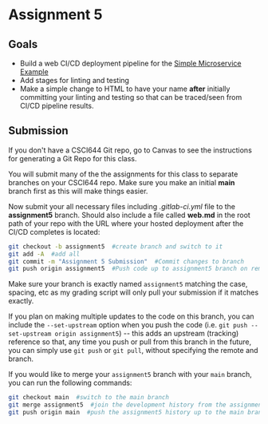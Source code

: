 # Assignment 5

## Goals

* Build a web CI/CD deployment pipeline for the [Simple Microservice Example](https://github.com/CSUChico-CSCI644/simple-microservice-example)
* Add stages for linting and testing
* Make a simple change to HTML to have your name **after** initially committing your linting and testing so that can be traced/seen from CI/CD pipeline results.


## Submission

If you don't have a CSCI644 Git repo, go to Canvas to see the instructions for generating a Git Repo for this class.

You will submit many of the the assignments for this class to separate branches on your CSCI644 repo. Make sure you make an initial **main** branch first as this will make things easier.

Now submit your all necessary files including *.gitlab-ci.yml* file to the **assignment5** branch. Should also include a file called **web.md** in the root path of your repo with the URL where your hosted deployment after the CI/CD completes is located:

```bash
git checkout -b assignment5  #create branch and switch to it
git add -A  #add all
git commit -m "Assignment 5 Submission"  #Commit changes to branch
git push origin assignment5  #Push code up to assignment5 branch on remote
```

Make sure your branch is exactly named `assignment5` matching the case, spacing, etc as my grading script will only pull your submission if it matches exactly.

If you plan on making multiple updates to the code on this branch, you can include the `--set-upstream` option when you push the code (i.e. `git push --set-upstream origin assignment5`) -- this adds an upstream (tracking) reference so that, any time you push or pull from this branch in the future, you can simply use `git push` or `git pull`, without specifying the remote and branch.

If you would like to merge your `assignment5` branch with your `main` branch, you can run the following commands:
```bash
git checkout main  #switch to the main branch
git merge assignment5  #join the development history from the assignment1 branch with the current (main) branch
git push origin main  #push the assignment5 history up to the main branch on the remote
```